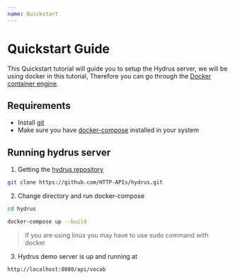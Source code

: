 ```yaml
---
name: Quickstart
---
```


# Quickstart Guide

This Quickstart tutorial will guide you to setup the Hydrus server, we will be using docker in this tutorial,
Therefore you can go through the [Docker container engine](https://docker-curriculum.com/).
## Requirements
* Install [git](https://git-scm.com/downloads)
* Make sure you have [docker-compose](https://docs.docker.com/compose/install/) installed in your system

## Running hydrus server

1. Getting the [hydrus repository](https://github.com/HTTP-APIs/hydrus)
```bash
git clone https://github.com/HTTP-APIs/hydrus.git
```
2. Change directory and run docker-compose
```bash
cd hydrus

docker-compose up --build
```
> If you are using linux you may have to use sudo command with docker

3. Hydrus demo server is up and running at
```bash
http://localhost:8080/api/vocab
```